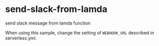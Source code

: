 # send-slack-from-lamda

send slack message from lamda function

When using this sample, change the setting of `WEBHOOK_URL` described in serverless.yml.